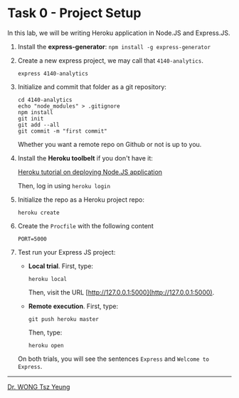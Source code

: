 # Task 0 - Project Setup

In this lab, we will be writing Heroku application in Node.JS and Express.JS.

1. Install the **express-generator**: `npm install -g express-generator`

2. Create a new express project, we may call that `4140-analytics`.

	```
	express 4140-analytics
	```


3. Initialize and commit that folder as a git repository:

	```
	cd 4140-analytics
	echo "node_modules" > .gitignore
	npm install
	git init
	git add --all
	git commit -m "first commit"
	```

	Whether you want a remote repo on Github or not is up to you.

4. Install the **Heroku toolbelt** if you don't have it:

	[Heroku tutorial on deploying Node.JS application](https://devcenter.heroku.com/articles/getting-started-with-nodejs#set-up)


	Then, log in using `heroku login`

5. Initialize the repo as a Heroku project repo:

	```
	heroku create
	```

6. Create the `Procfile` with the following content

	```
	PORT=5000
	```

7. Test run your Express JS project:

	- **Local trial**. First, type:

		```
		heroku local
		```

		Then, visit the URL [http://127.0.0.1:5000](http://127.0.0.1:5000).

	- **Remote execution**. First, type:

		```
		git push heroku master
		```

		Then, type:

		```
		heroku open
		```

	On both trials, you will see the sentences `Express` and `Welcome to Express`.

---
[Dr. WONG Tsz Yeung](http://www.cse.cuhk.edu.hk/~tywong)